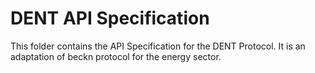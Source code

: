 # DENT API Specification

This folder contains the API Specification for the DENT Protocol. It is an adaptation of beckn protocol for the energy sector. 
